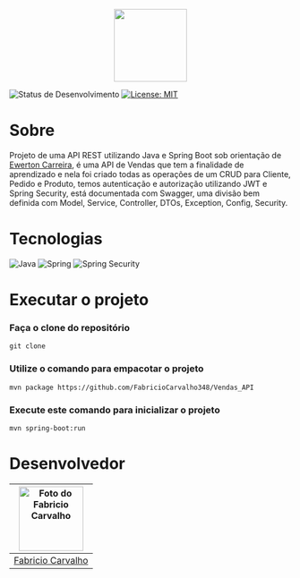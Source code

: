 <p align="center">
  <img src="https://img.shields.io/badge/Vendas-API-blue" height="130">
</p>

![Status de Desenvolvimento](https://img.shields.io/badge/Status-Concluido-green)
[![License: MIT](https://img.shields.io/badge/License-MIT-green.svg)](https://opensource.org/licenses/MIT)

# Sobre
<p>Projeto de uma API REST utilizando Java e Spring Boot sob orientação de <a href="https://www.linkedin.com/in/ewerton-carreira-dev/">Ewerton Carreira</a>, é uma API de Vendas que tem a finalidade de aprendizado e nela foi criado todas as operações de um CRUD para Cliente, Pedido e Produto, temos autenticação e autorização utilizando JWT e Spring Security, está documentada com Swagger, uma divisão bem definida com Model, Service, Controller, DTOs, Exception, Config, Security.</p>

# Tecnologias

![Java](https://img.shields.io/badge/Java-6DB33F?style=for-the-badge&logo=openjdk&logoColor=white)
![Spring](https://img.shields.io/badge/Spring-6DB33F?style=for-the-badge&logo=spring&logoColor=white)
![Spring Security](https://img.shields.io/badge/Spring_Security-6DB33F?style=for-the-badge&logo=Spring-Security&logoColor=white)

# Executar o projeto

### Faça o clone do repositório
```
git clone
```

### Utilize o comando para empacotar o projeto
```
mvn package https://github.com/FabricioCarvalho348/Vendas_API
```

### Execute este comando para inicializar o projeto
```
mvn spring-boot:run
```

# Desenvolvedor

<a href="https://www.linkedin.com/in/inacio-fabricio-carvalho/"><img src="https://media.licdn.com/dms/image/D4D03AQE8bq-qVWrQtg/profile-displayphoto-shrink_800_800/0/1704545822952?e=1709769600&v=beta&t=qw7rnp3jfPKBzyxy6M4NBcRwII-7xTux7w7WtYOn53Y" alt="Foto do Fabricio Carvalho" width="115"/></a> |
|:-:
<a href="https://www.linkedin.com/in/inacio-fabricio-carvalho/">Fabricio Carvalho</a> |
